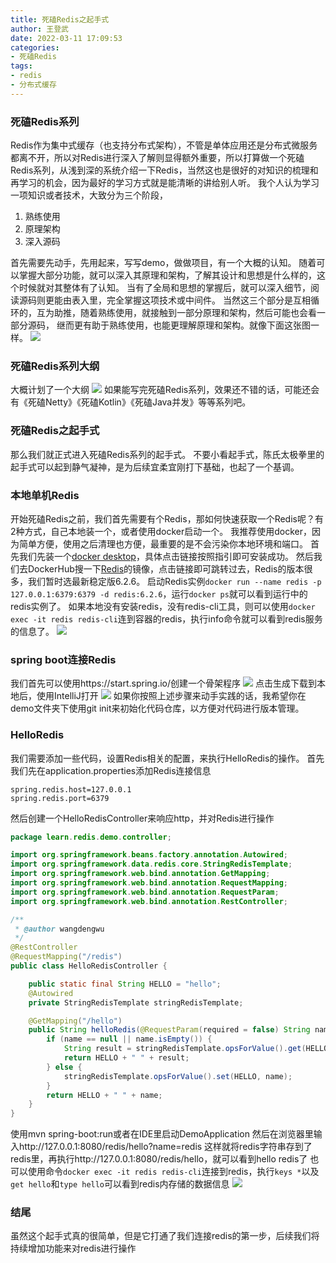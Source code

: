 ```yaml
---
title: 死磕Redis之起手式
author: 王登武
date: 2022-03-11 17:09:53
categories:
- 死磕Redis
tags:
- redis
- 分布式缓存
---
```

### 死磕Redis系列
Redis作为集中式缓存（也支持分布式架构），不管是单体应用还是分布式微服务都离不开，所以对Redis进行深入了解则显得额外重要，所以打算做一个死磕Redis系列，从浅到深的系统介绍一下Redis，当然这也是很好的对知识的梳理和再学习的机会，因为最好的学习方式就是能清晰的讲给别人听。
我个人认为学习一项知识或者技术，大致分为三个阶段，

1. 熟练使用
2. 原理架构
3. 深入源码


首先需要先动手，先用起来，写写demo，做做项目，有一个大概的认知。
随着可以掌握大部分功能，就可以深入其原理和架构，了解其设计和思想是什么样的，这个时候就对其整体有了认知。
当有了全局和思想的掌握后，就可以深入细节，阅读源码则更能由表入里，完全掌握这项技术或中间件。
当然这三个部分是互相循环的，互为助推，随着熟练使用，就接触到一部分原理和架构，然后可能也会看一部分源码， 继而更有助于熟练使用，也能更理解原理和架构。就像下面这张图一样。
![](https://img.dengwu.wang/blog/202203111725715.jpg)
### 死磕Redis系列大纲
大概计划了一个大纲
![](https://img.dengwu.wang/blog/202203111728829.png)
如果能写完死磕Redis系列，效果还不错的话，可能还会有《死磕Netty》《死磕Kotlin》《死磕Java并发》等等系列吧。
### 死磕Redis之起手式
那么我们就正式进入死磕Redis系列的起手式。
不要小看起手式，陈氏太极拳里的起手式可以起到静气凝神，是为后续宜柔宜刚打下基础，也起了一个基调。
### 本地单机Redis
开始死磕Redis之前，我们首先需要有个Redis，那如何快速获取一个Redis呢？有2种方式，自己本地装一个，或者使用docker启动一个。
我推荐使用docker，因为简单方便，使用之后清理也方便，最重要的是不会污染你本地环境和端口。
首先我们先装一个[docker desktop](https://www.docker.com/get-started)，具体点击链接按照指引即可安装成功。
然后我们去DockerHub搜一下[Redis](https://hub.docker.com/_/redis?tab=tags)的镜像，点击链接即可跳转过去，Redis的版本很多，我们暂时选最新稳定版6.2.6。
启动Redis实例`docker run --name redis -p 127.0.0.1:6379:6379 -d redis:6.2.6`，运行`docker ps`就可以看到运行中的redis实例了。
如果本地没有安装redis，没有redis-cli工具，则可以使用`docker exec -it redis redis-cli`连到容器的redis，执行info命令就可以看到redis服务的信息了。
![](https://img.dengwu.wang/blog/202203112301578.png)
### spring boot连接Redis
我们首先可以使用https://start.spring.io/创建一个骨架程序
![](https://img.dengwu.wang/blog/202203112315606.png)
点击生成下载到本地后，使用IntelliJ打开
![](https://img.dengwu.wang/blog/202203112352611.png)
如果你按照上述步骤来动手实践的话，我希望你在demo文件夹下使用git init来初始化代码仓库，以方便对代码进行版本管理。
### HelloRedis
我们需要添加一些代码，设置Redis相关的配置，来执行HelloRedis的操作。
首先我们先在application.properties添加Redis连接信息

``` properties
spring.redis.host=127.0.0.1
spring.redis.port=6379
```
然后创建一个HelloRedisController来响应http，并对Redis进行操作

``` java
package learn.redis.demo.controller;

import org.springframework.beans.factory.annotation.Autowired;
import org.springframework.data.redis.core.StringRedisTemplate;
import org.springframework.web.bind.annotation.GetMapping;
import org.springframework.web.bind.annotation.RequestMapping;
import org.springframework.web.bind.annotation.RequestParam;
import org.springframework.web.bind.annotation.RestController;

/**
 * @author wangdengwu
 */
@RestController
@RequestMapping("/redis")
public class HelloRedisController {

    public static final String HELLO = "hello";
    @Autowired
    private StringRedisTemplate stringRedisTemplate;

    @GetMapping("/hello")
    public String helloRedis(@RequestParam(required = false) String name) {
        if (name == null || name.isEmpty()) {
            String result = stringRedisTemplate.opsForValue().get(HELLO);
            return HELLO + " " + result;
        } else {
            stringRedisTemplate.opsForValue().set(HELLO, name);
        }
        return HELLO + " " + name;
    }
}
```
使用mvn spring-boot:run或者在IDE里启动DemoApplication
然后在浏览器里输入http://127.0.0.1:8080/redis/hello?name=redis
这样就将redis字符串存到了redis里，再执行http://127.0.0.1:8080/redis/hello，就可以看到hello redis了
也可以使用命令`docker exec -it redis redis-cli`连接到redis，执行`keys *`以及`get hello`和`type hello`可以看到redis内存储的数据信息
![](https://img.dengwu.wang/blog/202203120044575.png)
### 结尾
虽然这个起手式真的很简单，但是它打通了我们连接redis的第一步，后续我们将持续增加功能来对redis进行操作